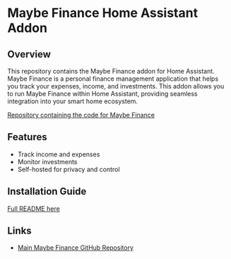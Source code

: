 # Maybe Finance Home Assistant Addon

## Overview

This repository contains the Maybe Finance addon for Home Assistant. Maybe Finance is a personal finance management application that helps you track your expenses, income, and investments. This addon allows you to run Maybe Finance within Home Assistant, providing seamless integration into your smart home ecosystem.


[Repository containing the code for Maybe Finance](https://github.com/maybe-finance/maybe)


## Features

- Track income and expenses
- Monitor investments
- Self-hosted for privacy and control

## Installation Guide

[Full README here](./maybe_finance/README.md)

## Links

- [Main Maybe Finance GitHub Repository](https://github.com/maybe-finance/maybe)


